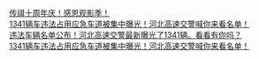   
[传祺十周年庆！感恩观影季！](http://www.dianyue.me/archives/395/bgrmf1qhhbvexuod/)  
[1341辆车违法占用应急车道被集中曝光！河北高速交警喊你来看名单！](http://www.dianyue.me/archives/002/kyefxif1vcrw13nj/)  
[违法车辆名单公布！河北高速交警最新曝光了1341辆。看看有你吗？](http://www.dianyue.me/archives/723/rrosrcn164ybuoyi/)  
[1341辆车违法占用应急车道被集中曝光！河北高速交警喊你来看名单！](http://www.dianyue.me/archives/408/gc9v0t9ln7rzckn0/)